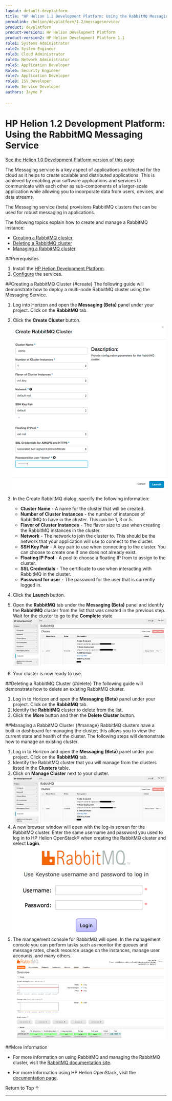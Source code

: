 ```yaml
---
layout: default-devplatform
title: "HP Helion 1.2 Development Platform: Using the RabbitMQ Messaging Service"
permalink: /helion/devplatform/1.2/messageservice/
product: devplatform
product-version1: HP Helion Development Platform
product-version2: HP Helion Development Platform 1.1
role1: Systems Administrator 
role2: System Engineer
role3: Cloud Administrator
role4: Network Administrator
role5: Application Developer
Role6: Security Engineer
role7: Application Developer 
role8: ISV Developer
role9: Service Developer
authors: Jayme P

---
```

<!--UNDER REVISION-->

# HP Helion 1.2 Development Platform: Using the RabbitMQ Messaging Service
[See the Helion 1.0 Development Platform version of this page](/helion/devplatform/messageservice/)

The Messaging service is a key aspect of applications architected for the cloud as it helps to create scalable and distributed applications. This is achieved by enabling your software applications and services to communicate with each other as sub-components of a larger-scale application while allowing you to incorporate data from users, devices, and data streams. 

The Messaging service (beta) provisions RabbitMQ clusters that can be used for robust messaging in applications. 

The following topics explain how to create and manage a RabbitMQ instance:

- [Creating a RabbitMQ cluster](#create) 
- [Deleting a RabbitMQ cluster](#delete)
- [Managing a RabbitMQ cluster](#manage)

##Prerequisites

1. Install the [HP Helion Development Platform](/helion/devplatform/1.2/install/). 
2. [Configure](/helion/devplatform/1.2/install/#install-database) the services.

##Creating a RabbitMQ Cluster {#create}
The following guide will demonstrate how to deploy a multi-node RabbitMQ cluster using the Messaging Service.

1.	Log into Horizon and open the **Messaging (Beta)** panel under your project. Click on the **RabbitMQ** tab.
2.	Click the **Create Cluster** button.<br /><img src="media/usingRMQ1.png"/>
3.	In the Create RabbitMQ dialog, specify the following information:
	- **Cluster Name** - A name for the cluster that will be created.
	- **Number of Cluster Instances** - the number of instances of RabbitMQ to have in the cluster. This can be 1, 3 or 5.
	- **Flavor of Cluster Instances** - The flavor size to use when creating the RabbitMQ instances in the cluster.
	- **Network** - The network to join the cluster to. This should be the network that your application will use to connect to the cluster.
	- **SSH Key Pair** - A key pair to use when connecting to the cluster. You can choose to create one if one does not already exist.
	- **Floating IP Pool** - A pool to choose a floating IP from to assign to the cluster.
	- **SSL Credentials** - The certificate to use when interacting with RabbitMQ in the cluster.
	- **Password for user** - The password for the user that is currently logged in.

 
3.	Click the **Launch** button.

4.	Open the **RabbitMQ** tab under the **Messaging (Beta)** panel and identify the **RabbitMQ** cluster from the list that was created in the previous step. Wait for the cluster to go to the **Complete** state<br /><img src="media/usingRMQ2.png"/>

5.	Your cluster is now ready to use.

##Deleting a RabbitMQ Cluster {#delete}
The following guide will demonstrate how to delete an existing RabbitMQ cluster.

1.	Log in to Horizon and open the **Messaging (Beta)** panel under your project. Click on the **RabbitMQ** tab.
2.	Identify the **RabbitMQ** cluster to delete from the list.
3.	Click the **More** button and then the **Delete Cluster** button.

##Managing a RabbitMQ Cluster {#manage}
RabbitMQ clusters have a built-in dashboard for managing the cluster; this allows you to view the current state and health of the cluster. The following steps will demonstrate how to manage an existing cluster.

1.	Log in to Horizon and open the **Messaging (Beta)** panel under you project. Click on the **RabbitMQ** tab.
2.	Identify the RabbitMQ cluster that you will manage from the clusters listed in the **Clusters** table.
3.	Click on **Manage Cluster** next to your cluster.<br /><img src="media/usingRMQ3.png"/>
4.	A new browser window will open with the log-in screen for the RabbitMQ cluster. Enter the same username and password you used to log in to HP Helion OpenStack&#174; when creating the RabbitMQ cluster and select **Login**.<br /><img src="media/usingRMQ4.png"/>
5.	The management console for RabbitMQ will open. In the management console you can perform tasks such as monitor the queues and message rates, check resource usage on the instances, manage user accounts, and many others.  <br /><img src="media/usingRMQ5.png"/>

##More Information


- For more information on using RabbitMQ and managing the RabbitMQ cluster, visit the [RabbitMQ documentation site](https://www.rabbitmq.com/documentation.html).

- For more information using HP Helion OpenStack, visit the [documentation page](http://docs.hpcloud.com/helion/openstack/1.1/).

<a href="#top" style="padding:14px 0px 14px 0px; text-decoration: none;"> Return to Top &#8593; </a>

----

